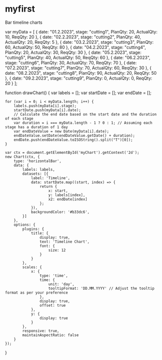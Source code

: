 # myfirst
Bar timeline charts


 <div class="row">
            <div class="col-md-4">
                <div class="">
                    <canvas id="myChart" style="width: 100%; height: 300px"></canvas>
                </div>
            </div>
  </div>

var myData = [
    { date: "01.2.2023", stage: "cutting1", PlanQty: 20, ActualQty: 10, ReqQty: 20 },
    { date: "02.2.2023", stage: "cutting2", PlanQty: 40, ActualQty: 20, ReqQty: 5 },
    { date: "03.2.2023", stage: "cutting3", PlanQty: 60, ActualQty: 50, ReqQty: 80 },
    { date: "04.2.2023", stage: "cutting4", PlanQty: 20, ActualQty: 30, ReqQty: 30 },
    { date: "05.2.2023", stage: "cutting5", PlanQty: 40, ActualQty: 50, ReqQty: 60 },
    { date: "06.2.2023", stage: "cutting6", PlanQty: 30, ActualQty: 70, ReqQty: 70 },
    { date: "07.2.2023", stage: "cutting7", PlanQty: 70, ActualQty: 60, ReqQty: 30 },
    { date: "08.2.2023", stage: "cutting8", PlanQty: 90, ActualQty: 20, ReqQty: 50 },
    { date: "09.2.2023", stage: "cutting9", PlanQty: 0, ActualQty: 0, ReqQty: 20 }
];

function drawChart() {
    var labels = [];
    var startDate = [];
    var endDate = [];

    for (var i = 0; i < myData.length; i++) {
        labels.push(myData[i].stage);
        startDate.push(myData[i].date);
        // Calculate the end date based on the start date and the duration of each stage
        var duration = i === myData.length - 1 ? 0 : 1; // Assuming each stage has a duration of 1 day
        var endDateValue = new Date(myData[i].date);
        endDateValue.setDate(endDateValue.getDate() + duration);
        endDate.push(endDateValue.toISOString().split("T")[0]);
    }

    var ctx = document.getElementById('myChart').getContext('2d');
    new Chart(ctx, {
        type: 'horizontalBar',
        data: {
            labels: labels,
            datasets: [{
                label: 'Timeline',
                data: startDate.map((start, index) => {
                    return {
                        x: start,
                        y: labels[index],
                        x2: endDate[index]
                    };
                }),
                backgroundColor: '#b33dc6',
            }]
        },
        options: {
            plugins: {
                title: {
                    display: true,
                    text: 'Timeline Chart',
                    font: {
                        size: 12
                    }
                }
            },
            scales: {
                x: {
                    type: 'time',
                    time: {
                        unit: 'day',
                        tooltipFormat: 'DD.MM.YYYY' // Adjust the tooltip format as per your preference
                    },
                    display: true,
                    offset: true
                },
                y: {
                    display: true
                }
            },
            responsive: true,
            maintainAspectRatio: false
        }
    });
}
